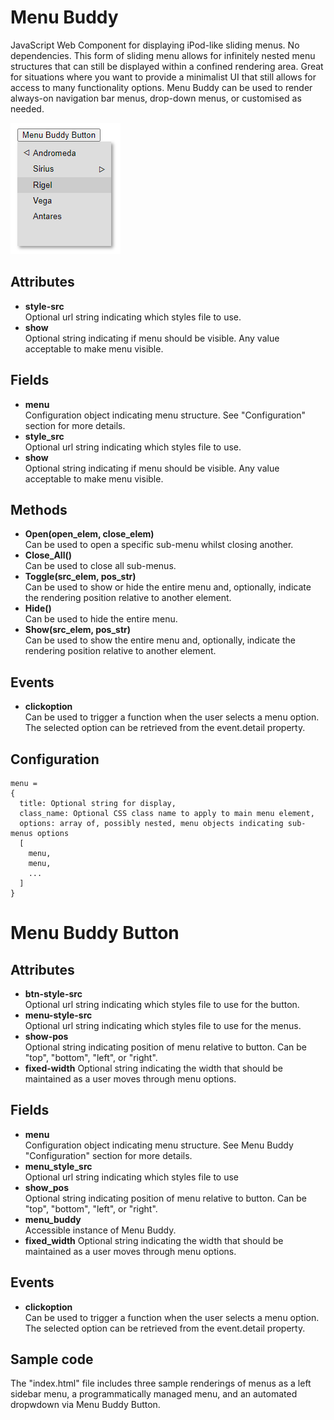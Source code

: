 # Menu Buddy
JavaScript Web Component for displaying iPod-like sliding menus. No dependencies. This form of sliding menu allows for infinitely nested menu structures that can still be displayed within a confined rendering area. Great for situations where you want to provide a minimalist UI that still allows for access to many functionality options. Menu Buddy can be used to render always-on navigation bar menus, drop-down menus, or customised as needed.

![Menu Buddy Example](https://github.com/Dulce-Engineering/menu-buddy/blob/main/images/menu-buddy.png?raw=true)

## Attributes
- **style-src**  
Optional url string indicating which styles file to use.
- **show**  
Optional string indicating if menu should be visible. Any value acceptable to make menu visible.

## Fields
- **menu**  
Configuration object indicating menu structure. See "Configuration" section for more details.
- **style_src**  
Optional url string indicating which styles file to use.
- **show**  
Optional string indicating if menu should be visible. Any value acceptable to make menu visible.

## Methods
- **Open(open_elem, close_elem)**  
Can be used to open a specific sub-menu whilst closing another.
- **Close_All()**  
Can be used to close all sub-menus.
- **Toggle(src_elem, pos_str)**  
Can be used to show or hide the entire menu and, optionally, indicate the rendering position relative to another element. 
- **Hide()**  
Can be used to hide the entire menu.
- **Show(src_elem, pos_str)**  
Can be used to show the entire menu and, optionally, indicate the rendering position relative to another element. 

## Events
- **clickoption**  
Can be used to trigger a function when the user selects a menu option. The selected option can be retrieved from the event.detail property.

## Configuration
```
menu = 
{
  title: Optional string for display,
  class_name: Optional CSS class name to apply to main menu element,
  options: array of, possibly nested, menu objects indicating sub-menus options
  [
    menu,
    menu,
    ...
  ]
}
```

# Menu Buddy Button

## Attributes
- **btn-style-src**  
Optional url string indicating which styles file to use for the button.
- **menu-style-src**  
Optional url string indicating which styles file to use for the menus.
- **show-pos**  
Optional string indicating position of menu relative to button. Can be "top", "bottom", "left", or "right".
- **fixed-width**
Optional string indicating the width that should be maintained as a user moves through menu options.

## Fields
- **menu**  
Configuration object indicating menu structure. See Menu Buddy "Configuration" section for more details.
- **menu_style_src**  
Optional url string indicating which styles file to use
- **show_pos**  
Optional string indicating position of menu relative to button. Can be "top", "bottom", "left", or "right".
- **menu_buddy**  
Accessible instance of Menu Buddy.
- **fixed_width**
Optional string indicating the width that should be maintained as a user moves through menu options.

## Events
- **clickoption**  
Can be used to trigger a function when the user selects a menu option. The selected option can be retrieved from the event.detail property.

## Sample code
The "index.html" file includes three sample renderings of menus as a left sidebar menu, a programmatically managed menu, and an automated dropwdown via Menu Buddy Button.